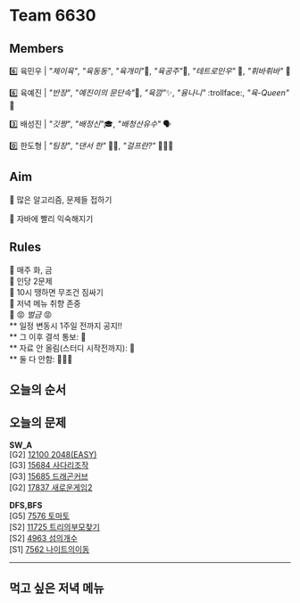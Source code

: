 # Team 6630

## Members

:six:   육민우 | *"제이육"*,  *"육동동"*, *"육개미"*:ant:, *"육공주"*:princess:, *"테트로민우"* 🧩, *"휘바휘바"* 🙌

:six:   육예진 | *"반장"*, *"예진이의 문단속"*:door:, *"육깜"*:sparkles:, *"융나니"* :trollface:, *"육-Queen"* 👑

:three: 배성진 | *"깃짱"*,  *"배정신"*:mortar_board:, *"배청산유수"* 🗣️

:zero:  한도형 | *"팀장"*, *"댄서 한"* 🕺🏻, *"걸프란?"* 🤷🏻‍♀️

## Aim
:dart: 많은 알고리즘, 문제들 접하기

:dart: 자바에 빨리 익숙해지기

## Rules
:pushpin: 매주 화, 금  
:pushpin: 인당 2문제  
:pushpin: 10시 땡하면 무조건 짐싸기  
:pushpin: 저녁 메뉴 취향 존중  
:pushpin: :rage: *벌금* :rage:  
** 일정 변동시 1주일 전까지 공지!!  
** 그 이후 결석 통보: :money_with_wings:  
** 자료 안 올림(스터디 시작전까지): :money_with_wings:    
** 둘 다 안함: :money_with_wings::money_with_wings::money_with_wings:    

## 오늘의 순서

## 오늘의 문제
**SW_A**  
[G2] [12100 2048(EASY)](https://www.acmicpc.net/problem/12100)   
[G3] [15684 사다리조작](https://www.acmicpc.net/problem/15684)   
[G3] [15685 드래곤커브](https://www.acmicpc.net/problem/15685)   
[G2] [17837 새로운게임2](https://www.acmicpc.net/problem/17837)   

**DFS,BFS**  
[G5] [7576 토마토](https://www.acmicpc.net/problem/7576)  
[S2] [11725 트리의부모찾기](https://www.acmicpc.net/problem/11725)  
[S2] [4963 섬의개수](https://www.acmicpc.net/problem/4963)  
[S1] [7562 나이트의이동](https://www.acmicpc.net/problem/7562)  


___

## 먹고 싶은 저녁 메뉴

